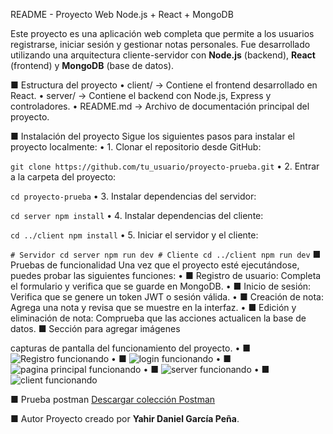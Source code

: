  README - Proyecto Web Node.js + React +
MongoDB

Este proyecto es una aplicación web completa que permite a los usuarios registrarse, iniciar sesión y
gestionar notas personales. Fue desarrollado utilizando una arquitectura cliente-servidor con
**Node.js** (backend), **React** (frontend) y **MongoDB** (base de datos).

■ Estructura del proyecto
• client/ → Contiene el frontend desarrollado en React.
• server/ → Contiene el backend con Node.js, Express y controladores.
• README.md → Archivo de documentación principal del proyecto.

■ Instalación del proyecto
Sigue los siguientes pasos para instalar el proyecto localmente:
• 1. Clonar el repositorio desde GitHub:

``` git clone https://github.com/tu_usuario/proyecto-prueba.git ```
• 2. Entrar a la carpeta del proyecto:

``` cd proyecto-prueba ```
• 3. Instalar dependencias del servidor:

``` cd server npm install ```
• 4. Instalar dependencias del cliente:

``` cd ../client npm install ```
• 5. Iniciar el servidor y el cliente:

``` # Servidor cd server npm run dev # Cliente cd ../client npm run dev ```
■ Pruebas de funcionalidad
Una vez que el proyecto esté ejecutándose, puedes probar las siguientes funciones:
• ■ Registro de usuario: Completa el formulario y verifica que se guarde en MongoDB.
• ■ Inicio de sesión: Verifica que se genere un token JWT o sesión válida.
• ■ Creación de nota: Agrega una nota y revisa que se muestre en la interfaz.
• ■ Edición y eliminación de nota: Comprueba que las acciones actualicen la base de datos.
■ Sección para agregar imágenes

capturas de pantalla del funcionamiento del proyecto.
• ■ ![Registro funcionando](./imagenes/registro.png)
• ■ ![login funcionando](./imagenes/login.png)
• ■ ![pagina principal funcionando](./imagenes/paginaprincipal.png)
• ■ ![server funcionando](./imagenes/cd%20server.png)
• ■ ![client funcionando](./imagenes/cd%20client.png)

■ Prueba postman
[Descargar colección Postman](./postman/ProyectoPrueba.postman_collection.json)

■ Autor
Proyecto creado por **Yahir Daniel García Peña**.
